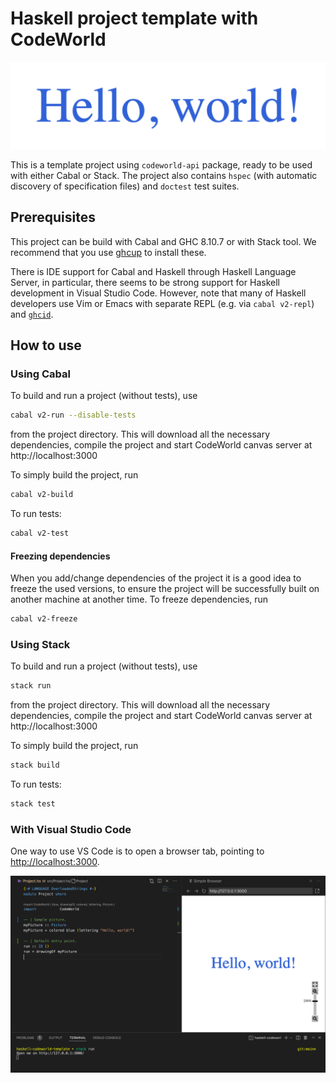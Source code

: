 # Haskell project template with CodeWorld

![Hello world demo.](images/hello-world.png)

This is a template project using `codeworld-api` package, ready to be used with either Cabal or Stack. The project also contains `hspec` (with automatic discovery of specification files) and `doctest` test suites.

## Prerequisites

This project can be build with Cabal and GHC 8.10.7 or with Stack tool.
We recommend that you use [ghcup](https://www.haskell.org/ghcup/) to install these.

There is IDE support for Cabal and Haskell through Haskell Language Server, in particular, there seems to be strong support for Haskell development in Visual Studio Code.
However, note that many of Haskell developers use Vim or Emacs with separate REPL (e.g. via `cabal v2-repl`) and [`ghcid`](https://github.com/ndmitchell/ghcid#readme).

## How to use

### Using Cabal

To build and run a project (without tests), use

```sh
cabal v2-run --disable-tests
```

from the project directory. This will download all the necessary dependencies, compile the project and start CodeWorld canvas server at http://localhost:3000

To simply build the project, run

```sh
cabal v2-build
```

To run tests:

```sh
cabal v2-test
```

#### Freezing dependencies

When you add/change dependencies of the project it is a good idea to freeze the used versions, to ensure the project will be successfully built on another machine at another time. To freeze dependencies, run

```sh
cabal v2-freeze
```

### Using Stack

To build and run a project (without tests), use

```sh
stack run
```

from the project directory. This will download all the necessary dependencies, compile the project and start CodeWorld canvas server at http://localhost:3000

To simply build the project, run

```sh
stack build
```

To run tests:

```sh
stack test
```

### With Visual Studio Code

One way to use VS Code is to open a browser tab, pointing to [http://localhost:3000](http://localhost:3000).

![Sample VS Code setup.](images/vs-code-setup.png)
